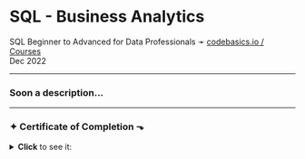  # **SQL - Business Analytics**

SQL Beginner to Advanced for Data Professionals ➛ [codebasics.io / Courses](https://codebasics.io/#ourcourses)  
Dec 2022


---

### Soon a description...

---

### ✦ Certificate of Completion ⬎
<details><summary><b>Click</b> to see it:</summary><img src="https://user-images.githubusercontent.com/94936000/220656582-c76553cd-f2c1-4621-88ea-4fa0cfde2b94.jpg"></details>


